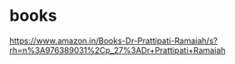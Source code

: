 # books

https://www.amazon.in/Books-Dr-Prattipati-Ramaiah/s?rh=n%3A976389031%2Cp_27%3ADr+Prattipati+Ramaiah

